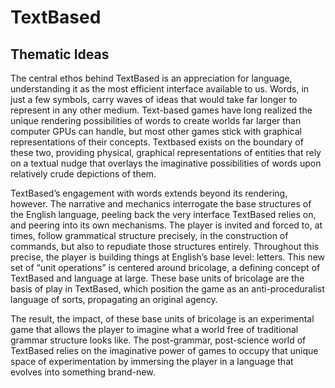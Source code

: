 # TextBased
## Thematic Ideas
The central ethos behind TextBased is an appreciation for language, understanding it as the most efficient interface available to us. 
Words, in just a few symbols, carry waves of ideas that would take far longer to represent in any other medium. 
Text-based games have long realized the unique rendering possibilities of words to create worlds far larger than computer GPUs can handle, but most other games stick with graphical representations of their concepts. 
Textbased exists on the boundary of these two, providing physical, graphical representations of entities that rely on a textual nudge that overlays the imaginative possibilities of words upon relatively crude depictions of them.

TextBased’s engagement with words extends beyond its rendering, however. 
The narrative and mechanics interrogate the base structures of the English language, peeling back the very interface TextBased relies on, and peering into its own mechanisms. 
The player is invited and forced to, at times, follow grammatical structure precisely, in the construction of commands, but also to repudiate those structures entirely. 
Throughout this precise, the player is building things at English’s base level: letters. 
This new set of “unit operations” is centered around bricolage, a defining concept of TextBased and language at large. 
These base units of bricolage are the basis of play in TextBased, which position the game as an anti-proceduralist language of sorts, propagating an original agency.

The result, the impact, of these base units of bricolage is an experimental game that allows the player to imagine what a world free of traditional grammar structure looks like. 
The post-grammar, post-science world of TextBased relies on the imaginative power of games to occupy that unique space of experimentation by immersing the player in a language that evolves into something brand-new.
